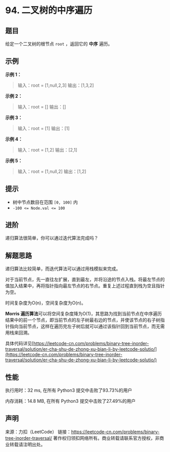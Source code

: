 # 94. 二叉树的中序遍历

## 题目

给定一个二叉树的根节点 `root` ，返回它的 **中序** 遍历。

## 示例

**示例 1：**

> 输入：root = [1,null,2,3]
> 输出：[1,3,2]

**示例 2：**

> 输入：root = []
> 输出：[]

**示例 3：**

> 输入：root = [1]
> 输出：[1]

**示例 4：**

> 输入：root = [1,2]
> 输出：[2,1]

**示例 5：**

> 输入：root = [1,null,2]
> 输出：[1,2]

## 提示

* 树中节点数目在范围 `[0, 100]` 内
* `-100 <= Node.val <= 100`

## 进阶

递归算法很简单，你可以通过迭代算法完成吗？

## 解题思路

递归算法比较简单，而迭代算法可以通过用栈模拟来完成。

对于当前节点，先一直往左扩展，直到最左，并将沿途的节点入栈。将最左节点的值加入结果中，再将指针指向最左节点的右节点。重复上述过程直到栈为空且指针为空。

时间复杂度为O(n)，空间复杂度为O(n)。

**Morris 遍历算法**可以将空间复杂度降为O(1)，其思路为找到当前节点在中序遍历结果中的前一个节点，即当前节点的左子树最右边的节点，并使该节点的右子树指针指向当前节点，这样在遍历完左子树后就可以通过该指针回到当前节点，而无需用栈来回溯。

具体代码详见[https://leetcode-cn.com/problems/binary-tree-inorder-traversal/solution/er-cha-shu-de-zhong-xu-bian-li-by-leetcode-solutio/](https://leetcode-cn.com/problems/binary-tree-inorder-traversal/solution/er-cha-shu-de-zhong-xu-bian-li-by-leetcode-solutio/)

## 性能

执行用时：32 ms, 在所有 Python3 提交中击败了93.73%的用户

内存消耗：14.8 MB, 在所有 Python3 提交中击败了27.49%的用户

## 声明

来源：力扣（LeetCode）
链接：https://leetcode-cn.com/problems/binary-tree-inorder-traversal/
著作权归领扣网络所有。商业转载请联系官方授权，非商业转载请注明出处。